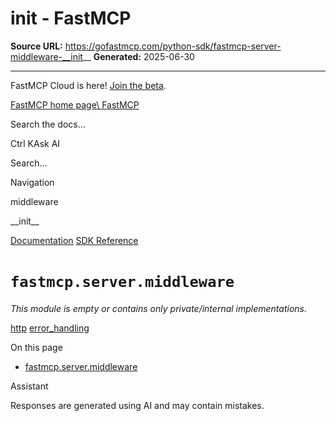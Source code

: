 # __init__ - FastMCP

**Source URL:** https://gofastmcp.com/python-sdk/fastmcp-server-middleware-__init__
**Generated:** 2025-06-30

---

FastMCP Cloud is here! [Join the beta](https://fastmcp.link/x0Kyhy2).

[FastMCP home page\\
FastMCP](https://gofastmcp.com/)

Search the docs...

Ctrl KAsk AI

Search...

Navigation

middleware

\_\_init\_\_

[Documentation](https://gofastmcp.com/getting-started/welcome) [SDK Reference](https://gofastmcp.com/python-sdk/fastmcp-exceptions)

# [​](https://gofastmcp.com/python-sdk/fastmcp-server-middleware-__init__\#fastmcp-server-middleware)  `fastmcp.server.middleware`

_This module is empty or contains only private/internal implementations._

[http](https://gofastmcp.com/python-sdk/fastmcp-server-http) [error\_handling](https://gofastmcp.com/python-sdk/fastmcp-server-middleware-error_handling)

On this page

- [fastmcp.server.middleware](https://gofastmcp.com/python-sdk/fastmcp-server-middleware-__init__#fastmcp-server-middleware)

Assistant

Responses are generated using AI and may contain mistakes.